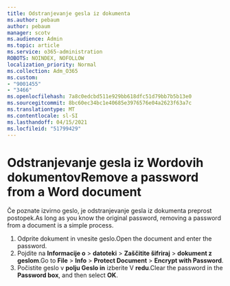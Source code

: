 ```yaml
---
title: Odstranjevanje gesla iz dokumenta
ms.author: pebaum
author: pebaum
manager: scotv
ms.audience: Admin
ms.topic: article
ms.service: o365-administration
ROBOTS: NOINDEX, NOFOLLOW
localization_priority: Normal
ms.collection: Adm_O365
ms.custom:
- "9001455"
- "3466"
ms.openlocfilehash: 7a8c0edcbd511e929bb618dfc51d79bb7b5b13e0
ms.sourcegitcommit: 8bc60ec34bc1e40685e3976576e04a2623f63a7c
ms.translationtype: MT
ms.contentlocale: sl-SI
ms.lasthandoff: 04/15/2021
ms.locfileid: "51799429"
---
```

# <a name="remove-a-password-from-a-word-document"></a><span data-ttu-id="9f622-102">Odstranjevanje gesla iz Wordovih dokumentov</span><span class="sxs-lookup"><span data-stu-id="9f622-102">Remove a password from a Word document</span></span>

<span data-ttu-id="9f622-103">Če poznate izvirno geslo, je odstranjevanje gesla iz dokumenta preprost postopek.</span><span class="sxs-lookup"><span data-stu-id="9f622-103">As long as you know the original password, removing a password from a document is a simple process.</span></span>

1. <span data-ttu-id="9f622-104">Odprite dokument in vnesite geslo.</span><span class="sxs-lookup"><span data-stu-id="9f622-104">Open the document and enter the password.</span></span>
2. <span data-ttu-id="9f622-105">Pojdite na **Informacije o**  >  **datoteki**  >  **Zaščitite šifriraj**  >  **dokument z geslom**.</span><span class="sxs-lookup"><span data-stu-id="9f622-105">Go to **File** > **Info** > **Protect Document** > **Encrypt with Password**.</span></span>
3. <span data-ttu-id="9f622-106">Počistite geslo v **polju Geslo in** izberite V **redu**.</span><span class="sxs-lookup"><span data-stu-id="9f622-106">Clear the password in the **Password box**, and then select **OK**.</span></span>